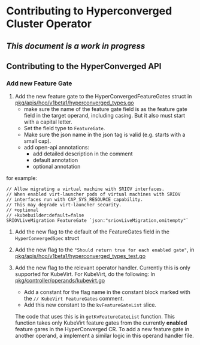# Contributing to Hyperconverged Cluster Operator

## ***This document is a work in progress***

## Contributing to the HyperConverged API

### Add new Feature Gate

1. Add the new feature gate to the HyperConvergedFeatureGates struct
   in [pkg/apis/hco/v1beta1/hyperconverged_types.go](pkg/apis/hco/v1beta1/hyperconverged_types.go)
   - make sure the name of the feature gate field is as the feature gate field in the target operand, including casing.
     But it also must start with a capital letter.
   - Set the field type to `FeatureGate`.
   - Make sure the json name in the json tag is valid (e.g. starts with a small cap).
   - add open-api annotations:
      - add detailed description in the comment
      - default annotation
      - optional annotation

for example:

  ```golang
  // Allow migrating a virtual machine with SRIOV interfaces.
// When enabled virt-launcher pods of virtual machines with SRIOV
// interfaces run with CAP_SYS_RESOURCE capability.
// This may degrade virt-launcher security.
// +optional
// +kubebuilder:default=false
SRIOVLiveMigration FeatureGate `json:"sriovLiveMigration,omitempty"`
  ```

1. Add the new flag to the default of the FeatureGates field in the `HyperConvergedSpec` struct
1. Add the new flag to the `"Should return true for each enabled gate"`,
   in [pkg/apis/hco/v1beta1/hyperconverged_types_test.go](pkg/apis/hco/v1beta1/hyperconverged_types_test.go)
1. Add the new flag to the relevant operator handler. Currently this is only supported for KubeVirt. For KubeVirt, do
   the following:
   In [pkg/controller/operands/kubevirt.go](pkg/controller/operands/kubevirt.go)
   - Add a constant for the flag name in the constant block marked with the `// KubeVirt FeatureGates` comment.
   - Add this new constant to the `kvFeatureGateList` slice.

   The code that uses this is in `getKvFeatureGateList` function. This function takes only KubeVirt feature gates from
   the currently **enabled** feature gares in the HyperConverged CR. To add a new feature gate in another operand, a
   implement a similar logic in this operand handler file.
